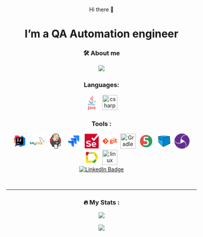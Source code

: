 <div id="header" align="center">
  Hi there 👋

# I’m a QA Automation engineer 
 ### :hammer_and_wrench: About me 
  
<div id="header" align="center">
  <img src="https://media.giphy.com/media/L1R1tvI9svkIWwpVYr/giphy.gif" width="500"/>
</div>

  ###  Languages: 
  <div>
   <img src="https://github.com/devicons/devicon/blob/master/icons/java/java-original-wordmark.svg" title="Java" alt="Java" width="40" height="40"/>&nbsp;
   <img src="https://cdn.jsdelivr.net/gh/devicons/devicon/icons/csharp/csharp-original.svg" title="csharp" **alt="csharp" width="40" height="40"/>&nbsp;
   </div>
  
  ###  Tools :

 <div>
  <img src="https://github.com/ElenaSkorobodilova/ElenaSkorobodilova/blob/main/icons/Intelij_IDEA.png" title="IDEA" **alt="IDEA" width="40" height="40"/>&nbsp; 
  <img src="https://github.com/devicons/devicon/blob/master/icons/mysql/mysql-original-wordmark.svg" title="MySQL"  alt="MySQL" width="40" height="40"/>&nbsp;
  <img src="https://github.com/devicons/devicon/blob/master/icons/jenkins/jenkins-original.svg" title="Jenkins" **alt="Jenkins" width="40" height="40"/>&nbsp;
  <img src="https://github.com/devicons/devicon/blob/master/icons/jira/jira-original.svg" title="Jira" **alt="Jira" width="40" height="40"/>&nbsp;
  <img src="https://github.com/devicons/devicon/blob/master/icons/selenium/selenium-original.svg" title="Selenium" **alt="Selenium" width="40" height="40"/>&nbsp;
  <img src="https://github.com/devicons/devicon/blob/master/icons/git/git-plain-wordmark.svg" title="Git" **alt="Git" width="40" height="40"/>&nbsp;
  <img src="https://cdn.jsdelivr.net/gh/devicons/devicon/icons/gradle/gradle-plain.svg" title="Gradle" **alt="Gradle" width="40" height="40"/>&nbsp; 
  <img src="https://github.com/ElenaSkorobodilova/ElenaSkorobodilova/blob/main/icons/JUnit5.png" title="JUnit5" **alt="JUnit5" width="40" height="40"/>&nbsp;  
  <img src="https://github.com/ElenaSkorobodilova/ElenaSkorobodilova/blob/main/icons/Selenoid.png" title="Selenoid" **alt="Selenoid" width="40" height="40"/>&nbsp; 
  <img src="https://github.com/ElenaSkorobodilova/ElenaSkorobodilova/blob/main/icons/appium.png" title="Appium" **alt="Appium" width="40" height="40"/>&nbsp;
  <img src="https://github.com/ElenaSkorobodilova/ElenaSkorobodilova/blob/main/icons/Allure_Report.png" title="Allure" **alt="Allure" width="40" height="40"/>&nbsp;
  <img src="https://cdn.jsdelivr.net/gh/devicons/devicon/icons/linux/linux-original.svg" title="linux" **alt="linux" width="40" height="40"/>&nbsp;
  
  
  </div>


<div id="header" align="center">
  <a href="https://www.linkedin.com/in/lina-alekseeva-184867240">
    <img src="https://img.shields.io/badge/LinkedIn-blue?style=for-the-badge&logo=linkedin&logoColor=white" alt="LinkedIn Badge" width="500"/>
  </a>


 
<p align="center">
 <img src="https://komarev.com/ghpvc/?username=your-github-LinaAlekseeva&style=flat-square&color=blue" alt=""/>
 
  ---
  ### :fire: My Stats :

<p align="center">
  </a>
</p>

<p align="center">
<img alig src=https://github-readme-stats.vercel.app/api/top-langs/?username=LinaAlekseeva&layout=compact)(https://github.com/LinaAlekseeva/github-readme-stats)/>
</p>

<p align="center">
  <img alig src="https://github-profile-trophy.vercel.app/?username=LinaAlekseeva&column=6&rank=SSS,SS,S,AAA,AA,A,B,C" />
</p>

  
 
